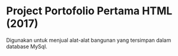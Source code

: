 # Project Portofolio Pertama HTML (2017)

Digunakan untuk menjual alat-alat bangunan yang tersimpan dalam database MySql.
<p align = "center>
<img src="https://github.com/rasyidmisbahuddin/HTML-Project-E-Commerce/blob/main/screenshot.jpeg" alt="drawing" width="200"/>
</p>
